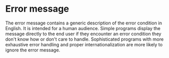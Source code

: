# Error message<a name="ErrorMessage"></a>

The error message contains a generic description of the error condition in English\. It is intended for a human audience\. Simple programs display the message directly to the end user if they encounter an error condition they don't know how or don't care to handle\. Sophisticated programs with more exhaustive error handling and proper internationalization are more likely to ignore the error message\.